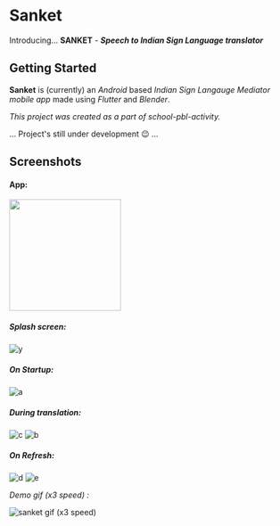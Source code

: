 # Sanket
Introducing... **SANKET** - 
_**Speech to Indian Sign Language translator**_

## Getting Started

**Sanket** is (currently) an _Android_ based _Indian Sign Langauge Mediator mobile app_ made using _Flutter_ and _Blender_.

_This project was created as a part of school-pbl-activity._

... Project's still under development :wink: ...
## Screenshots 

#### App:
<img src="https://user-images.githubusercontent.com/69296480/163388178-0cc5afe9-698f-4e37-9025-40f1d2ca8dab.jpg" width="200">

##### Splash screen:
![y](https://user-images.githubusercontent.com/69296480/163388210-749c706e-93ff-4fc4-b79d-dfa58bfa52fb.jpg)

##### On Startup:
![a](https://user-images.githubusercontent.com/69296480/163388238-110fccb2-6e38-40d5-91b5-4454bda0c8dc.jpg)

##### During translation:
![c](https://user-images.githubusercontent.com/69296480/163388245-0a2193f1-b39e-4b0d-b783-734590428406.jpg)
![b](https://user-images.githubusercontent.com/69296480/163388290-ec9aa348-cbc2-47a1-a09c-87f195d79be8.jpg)

##### On Refresh:
![d](https://user-images.githubusercontent.com/69296480/163388312-a4ea2952-f601-4668-8714-91abf8b983f2.jpg)
![e](https://user-images.githubusercontent.com/69296480/163388328-4d870390-d89d-4f6a-be17-4a90b5db9aa8.jpg)

_Demo gif (x3 speed) :_

![sanket gif (x3 speed)](https://user-images.githubusercontent.com/69296480/162811291-02ae9c88-8bef-479b-b13d-e5e2e27a92e0.gif)

